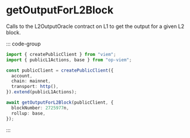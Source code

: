 # getOutputForL2Block

Calls to the L2OutputOracle contract on L1 to get the output for a given L2 block.

::: code-group

```ts [example.ts]
import { createPublicClient } from "viem";
import { publicL1Actions, base } from "op-viem";

const publicClient = createPublicClient({
  account,
  chain: mainnet,
  transport: http(),
}).extend(publicL1Actions);

await getOutputForL2Block(publicClient, {
  blockNumber: 2725977n,
  rollup: base,
});
```

:::
